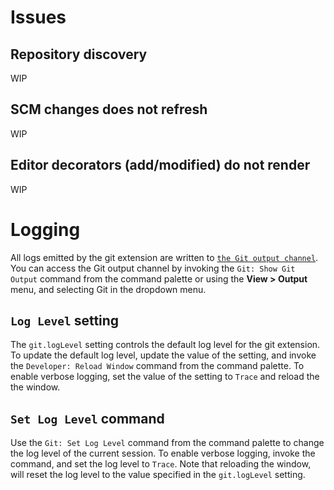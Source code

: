 # Issues

## Repository discovery

WIP

## SCM changes does not refresh

WIP

## Editor decorators (add/modified) do not render

WIP

# Logging

All logs emitted by the git extension are written to
[`the Git output channel`](https://code.visualstudio.com/docs/editor/versioncontrol#_git-output-window).
You can access the Git output channel by invoking the `Git: Show Git Output`
command from the command palette or using the **View > Output** menu, and
selecting Git in the dropdown menu.

## `Log Level` setting

The `git.logLevel` setting controls the default log level for the git extension.
To update the default log level, update the value of the setting, and invoke the
`Developer: Reload Window` command from the command palette. To enable verbose
logging, set the value of the setting to `Trace` and reload the the window.

## `Set Log Level` command

Use the `Git: Set Log Level` command from the command palette to change the log
level of the current session. To enable verbose logging, invoke the command, and
set the log level to `Trace`. Note that reloading the window, will reset the log
level to the value specified in the `git.logLevel` setting.
